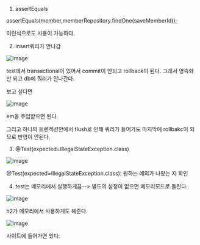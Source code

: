 1. assertEquals

assertEquals(member,memberRepository.findOne(saveMemberId));

이런식으로도 사용이 가능하다.

2. insert쿼리가 안나감

![image](https://user-images.githubusercontent.com/108928206/192985284-56af199e-8ca0-48c0-b4ff-e21046e342d5.png)

test에서 transactional이 있어서 commit이 안되고 rollback이 된다. 그래서 영속화만 되고 db에 쿼리가 안나간다.

보고 싶다면

![image](https://user-images.githubusercontent.com/108928206/192986021-d26eabc4-1110-4fad-bc85-50cb417465b1.png)

em을 주입받으면 된다.

그리고 하나의 트렌젝션안에서 flush로 인해 쿼리가 들어가도 마지막에 rollbakc이 되므로 반영이 안된다.

3. @Test(expected=IllegalStateException.class)
 
 ![image](https://user-images.githubusercontent.com/108928206/192992267-a71dac6d-7ffe-4e4c-a981-522d9f2408e3.png)

@Test(expected=IllegalStateException.class): 원하는 예외가 나왔는 지 확인

4. test는 메모리에서 실행하게끔--> 별도의 설정이 없으면 메모리모드로 돌린다.

![image](https://user-images.githubusercontent.com/108928206/192993709-1fa726a4-7b08-41d9-81a3-3dbba7f65545.png)

h2가 메모리에서 사용하게도 해준다.

![image](https://user-images.githubusercontent.com/108928206/192993845-83263980-83cd-418d-b168-c64816dc9340.png)

사이트에 들어가면 있다.
